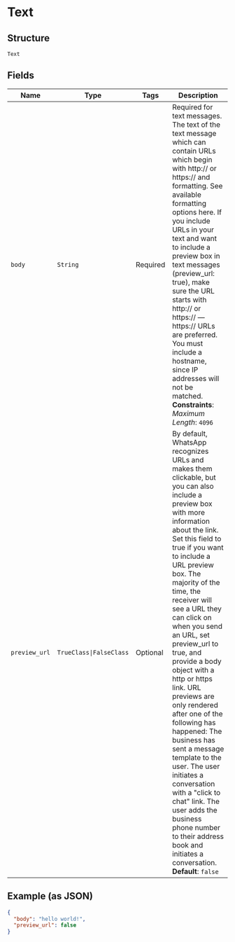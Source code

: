 
# Text

## Structure

`Text`

## Fields

| Name | Type | Tags | Description |
|  --- | --- | --- | --- |
| `body` | `String` | Required | Required for text messages. The text of the text message which can contain URLs which begin with http:// or https:// and formatting. See available formatting options here. If you include URLs in your text and want to include a preview box in text messages (preview_url: true), make sure the URL starts with http:// or https:// —https:// URLs are preferred. You must include a hostname, since IP addresses will not be matched.<br>**Constraints**: *Maximum Length*: `4096` |
| `preview_url` | `TrueClass\|FalseClass` | Optional | By default, WhatsApp recognizes URLs and makes them clickable, but you can also include a preview box with more information about the link. Set this field to true if you want to include a URL preview box. The majority of the time, the receiver will see a URL they can click on when you send an URL, set preview_url to true, and provide a body object with a http or https link. URL previews are only rendered after one of the following has happened: The business has sent a message template to the user. The user initiates a conversation with a "click to chat" link. The user adds the business phone number to their address book and initiates a conversation.<br>**Default**: `false` |

## Example (as JSON)

```json
{
  "body": "hello world!",
  "preview_url": false
}
```

